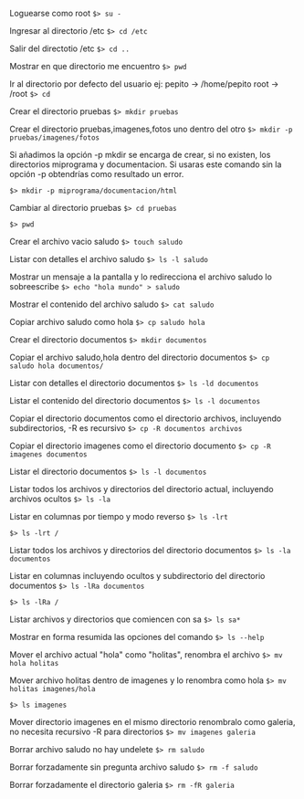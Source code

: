Loguearse como root 
`$> su -` 

Ingresar al directorio /etc 
`$> cd /etc` 

Salir del directotio /etc 
`$> cd ..` 

Mostrar en que directorio me encuentro 
`$> pwd` 

Ir al directorio por defecto del usuario 
ej: pepito -> /home/pepito root -> /root 
`$> cd` 

Crear el directorio pruebas 
`$> mkdir pruebas` 

Crear el directorio pruebas,imagenes,fotos uno dentro del otro 
`$> mkdir -p pruebas/imagenes/fotos` 

Si añadimos la opción -p mkdir se encarga de crear, si no existen, los directorios miprograma y documentacion. Si usaras este comando sin la opción -p obtendrías como resultado un error. 

`$> mkdir -p miprograma/documentacion/html` 

Cambiar al directorio pruebas 
`$> cd pruebas` 

`$> pwd` 

Crear el archivo vacio saludo 
`$> touch saludo` 

Listar con detalles el archivo saludo 
`$> ls -l saludo` 

Mostrar un mensaje a la pantalla y lo redirecciona el archivo saludo lo sobreescribe 
`$> echo "hola mundo" > saludo` 

Mostrar el contenido del archivo saludo 
`$> cat saludo` 

Copiar archivo saludo como hola 
`$> cp saludo hola` 

Crear el directorio documentos 
`$> mkdir documentos` 

Copiar el archivo saludo,hola dentro del directorio documentos 
`$> cp saludo hola documentos/` 

Listar con detalles el directorio documentos 
`$> ls -ld documentos` 

Listar el contenido del directorio documentos 
`$> ls -l documentos` 

Copiar el directorio documentos como el directorio archivos, incluyendo subdirectorios, -R es recursivo 
`$> cp -R documentos archivos` 

Copiar el directorio imagenes como el directorio documento 
`$> cp -R imagenes documentos` 

Listar el directorio documentos 
`$> ls -l documentos` 

Listar todos los archivos y directorios del directorio actual, incluyendo archivos ocultos 
`$> ls -la` 

Listar en columnas por tiempo y modo reverso 
`$> ls -lrt`

`$> ls -lrt /` 

Listar todos los archivos y directorios del directorio documentos 
`$> ls -la documentos` 

Listar en columnas incluyendo ocultos y subdirectorio del directorio documentos `$> ls -lRa documentos`
 
`$> ls -lRa /` 

Listar archivos y directorios que comiencen con sa 
`$> ls sa*` 

Mostrar en forma resumida las opciones del comando 
`$> ls --help` 

Mover el archivo actual "hola" como "holitas", renombra el archivo 
`$> mv hola holitas` 

Mover archivo holitas dentro de imagenes y lo renombra como hola 
`$> mv holitas imagenes/hola`
 
`$> ls imagenes` 

Mover directorio imagenes en el mismo directorio renombralo como galeria, no necesita recursivo -R para directorios 
`$> mv imagenes galeria` 

Borrar archivo saludo no hay undelete 
`$> rm saludo` 

Borrar forzadamente sin pregunta archivo saludo 
`$> rm -f saludo` 

Borrar forzadamente el directorio galeria 
`$> rm -fR galeria`
